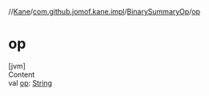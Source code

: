 //[Kane](../../index.md)/[com.github.jomof.kane.impl](../index.md)/[BinarySummaryOp](index.md)/[op](op.md)



# op  
[jvm]  
Content  
val [op](op.md): [String](https://kotlinlang.org/api/latest/jvm/stdlib/kotlin/-string/index.html)  




